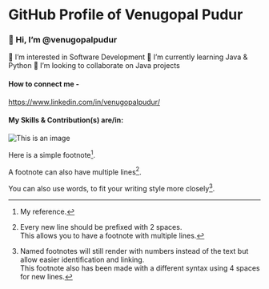 # GitHub Profile of Venugopal Pudur
### 👋 Hi, I’m @venugopalpudur 
👀 I’m interested in Software Development
🌱 I’m currently learning Java & Python
💞️ I’m looking to collaborate on Java projects

#### How to connect me - 
https://www.linkedin.com/in/venugopalpudur/

<!---
venugopalpudur/venugopalpudur is a ✨ special ✨ repository because its `README.md` (this file) appears on your GitHub profile.
You can click the Preview link to take a look at your changes.
--->

#### My Skills & Contribution(s) are/in:
![This is an image](https://cdn.cdnlogo.com/logos/h/80/html-5.svg)




Here is a simple footnote[^1].

A footnote can also have multiple lines[^2].  

You can also use words, to fit your writing style more closely[^note].

[^1]: My reference.
[^2]: Every new line should be prefixed with 2 spaces.  
  This allows you to have a footnote with multiple lines.
[^note]:
    Named footnotes will still render with numbers instead of the text but allow easier identification and linking.  
    This footnote also has been made with a different syntax using 4 spaces for new lines.
